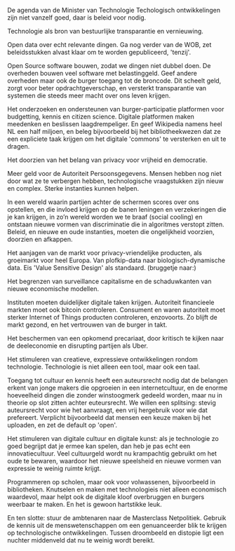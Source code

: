 De agenda van de Minister van Technologie
Techologisch ontwikkelingen zijn niet vanzelf goed, daar is beleid voor nodig.


Technologie als bron van bestuurlijke transparantie en vernieuwing.

Open data over echt relevante dingen. Ga nog verder van de WOB, zet beleidsstukken alvast klaar om te worden gepubliceerd, 'tenzij'.

Open Source software bouwen, zodat we dingen niet dubbel doen. De overheden bouwen veel software met belastinggeld. Geef andere overheden maar ook de burger toegang tot de broncode.  Dit scheelt geld, zorgt voor beter opdrachtgeverschap, en versterkt transparantie van systemen die steeds meer macht over ons leven krijgen.

Het onderzoeken en ondersteunen van burger-participatie platformen voor budgetting, kennis en citizen science. Digitale platformen maken meedenken en beslissen laagdrempeliger. En geef Wikipedia namens heel NL een half miljoen, en beleg bijvoorbeeld bij het bibliotheekwezen dat ze een expliciete taak krijgen om het digitale 'commons' te versterken en uit te dragen.

Het doorzien van het belang van privacy voor vrijheid en democratie.

Meer geld voor de Autoriteit Persoonsgegevens. Mensen hebben nog niet door wat ze te verbergen hebben, technologische vraagstukken zijn nieuw en complex. Sterke instanties kunnen helpen.

In een wereld waarin partijen achter de schermen scores over ons opstellen, en die invloed krijgen op de banen leningen en verzekeringen die je kan krijgen, in zo’n wereld worden we te braaf (social cooling) en ontstaan nieuwe vormen van discriminatie die in algoritmes verstopt zitten. Beleid, en nieuwe en oude instanties, moeten die ongelijkheid voorzien, doorzien en afkappen.

Het aanjagen van de markt voor privacy-vriendelijke producten, als groeimarkt voor heel Europa. Van plofkip-data naar biologisch-dynamische data. Eis 'Value Sensitive Design' als standaard. (bruggetje naar:)

Het begrenzen van surveillance capitalisme en de schaduwkanten van nieuwe economische modellen.

Instituten moeten duidelijker digitale taken krijgen. Autoriteit financieele markten moet ook bitcoin controleren. Consument en waren autoriteit moet sterker Internet of Things producten controleren, enzovoorts. Zo blijft de markt gezond, en het vertrouwen van de burger in takt.

Het beschermen van een opkomend precariaat, door kritisch te kijken naar de deeleconomie en disrupting partijen als Uber.



Het stimuleren van creatieve, expressieve ontwikkelingen rondom technologie. Technologie is niet alleen een tool, maar ook een taal.

Toegang tot cultuur en kennis heeft een auteursrecht nodig dat de belangen erkent van jonge makers die opgroeien in een internetcultuur, en de enorme hoeveelheid dingen die zonder winstoogmerk gedeeld worden, maar nu in theorie op slot zitten achter euteursrecht. We willen een splitsing: stevig auteursrecht voor wie het aanvraagt, een vrij hergebruik voor wie dat prefereert. Verplicht bijvoorbeeld dat mensen een keuze maken bij het uploaden, en zet de default op 'open'.

Het stimuleren van digitale cultuur en digitale kunst: als je technologie zo goed begrijpt dat je ermee kan spelen, dan heb je pas echt een innovatiecultuur. Veel cultuurgeld wordt nu krampachtig gebruikt om het oude te bewaren, waardoor het nieuwe speelsheid en nieuwe vormen van expressie te weinig ruimte krijgt.

Programmeren op scholen, maar ook voor volwassenen, bijvoorbeeld in bibliotheken. Knutselen en maken met technologieis niet alleen economisch waardevol, maar helpt ook de digitale kloof overbruggen en burgers weerbaar te maken. En het is gewoon hartstikke leuk.



En ten slotte: stuur de ambtenaren naar de Masterclass Netpolitiek. Gebruik de kennis uit de menswetenschappen om een genuanceerder blik te krijgen op technologische ontwikkelingen. Tussen droombeeld en distopie ligt een nuchter middenveld dat nu te weinig wordt bereikt.
